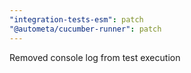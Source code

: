 ```yaml
---
"integration-tests-esm": patch
"@autometa/cucumber-runner": patch
---
```


Removed console log from test execution
